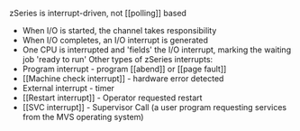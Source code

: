 zSeries is interrupt-driven, not [[polling]] based
- When I/O is started, the channel takes responsibility
- When I/O completes, an I/O interrupt is generated
- One CPU is interrupted and 'fields' the I/O interrupt, marking the waiting job 'ready to run'
  Other types of zSeries interrupts:
- Program interrupt - program [[abend]] or [[page fault]]
- [[Machine check interrupt]] - hardware error detected
- External interrupt - timer
- [[Restart interrupt]] - Operator requested restart
- [[SVC interrupt]] - Supervisor Call (a user program requesting services from the MVS operating system)